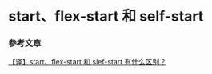 # start、flex-start 和 self-start

### 參考文章

[【译】start、flex-start 和 slef-start 有什么区别？](https://juejin.cn/post/7223710471917142074)
